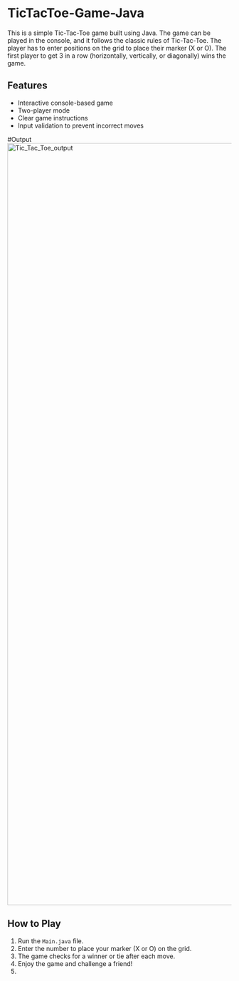 # TicTacToe-Game-Java
This is a simple Tic-Tac-Toe game built using Java. The game can be played in the console, and it follows the classic rules of Tic-Tac-Toe. The player has to enter positions on the grid to place their marker (X or O). The first player to get 3 in a row (horizontally, vertically, or diagonally) wins the game.

## Features
- Interactive console-based game
- Two-player mode
- Clear game instructions
- Input validation to prevent incorrect moves

#Output
<img width="1710" alt="Tic_Tac_Toe_output" src="https://github.com/user-attachments/assets/eed70ea7-bdeb-4ac0-bd7a-0a8240f224eb">

## How to Play
1. Run the `Main.java` file.
2. Enter the number to place your marker (X or O) on the grid.
3. The game checks for a winner or tie after each move.
4. Enjoy the game and challenge a friend!
5. 
